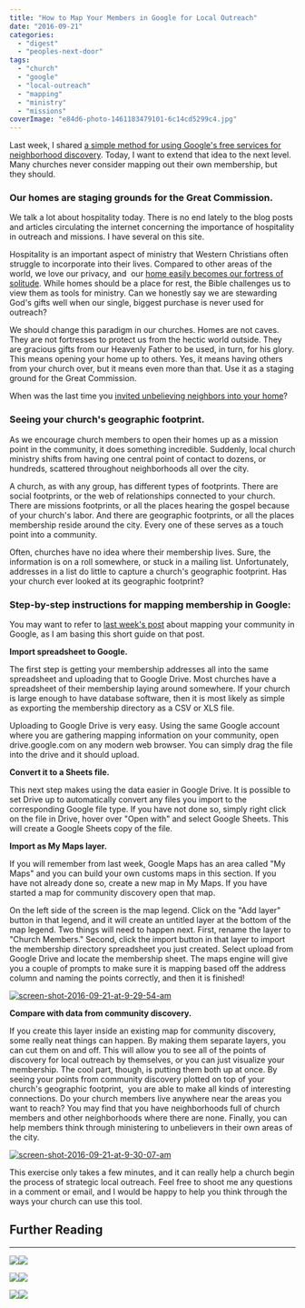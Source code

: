 ```yaml
---
title: "How to Map Your Members in Google for Local Outreach"
date: "2016-09-21"
categories: 
  - "digest"
  - "peoples-next-door"
tags: 
  - "church"
  - "google"
  - "local-outreach"
  - "mapping"
  - "ministry"
  - "missions"
coverImage: "e84d6-photo-1461183479101-6c14cd5299c4.jpg"
---
```


Last week, I shared [a simple method for using Google's free services for neighborhood discovery](http://blog.keelancook.com/2016/09/how-to-use-google-forms-sheets-maps-to-survey-your-community-for-free.html). Today, I want to extend that idea to the next level. Many churches never consider mapping out their own membership, but they should.

### **Our homes are staging grounds for the Great Commission.**

We talk a lot about hospitality today. There is no end lately to the blog posts and articles circulating the internet concerning the importance of hospitality in outreach and missions. I have several on this site.

Hospitality is an important aspect of ministry that Western Christians often struggle to incorporate into their lives. Compared to other areas of the world, we love our privacy, and  our [home easily becomes our fortress of solitude](http://blog.keelancook.com/2015/11/gospel-hospitality-the-sanctifying-effect-of-dinner-guests.html). While homes should be a place for rest, the Bible challenges us to view them as tools for ministry. Can we honestly say we are stewarding God's gifts well when our single, biggest purchase is never used for outreach?

We should change this paradigm in our churches. Homes are not caves. They are not fortresses to protect us from the hectic world outside. They are gracious gifts from our Heavenly Father to be used, in turn, for his glory. This means opening your home up to others. Yes, it means having others from your church over, but it means even more than that. Use it as a staging ground for the Great Commission.

When was the last time you [invited unbelieving neighbors into your home](http://blog.keelancook.com/2015/11/when-was-the-last-time-you-ate-with-an-unbeliever.html)?

### **Seeing your church's geographic footprint.**

As we encourage church members to open their homes up as a mission point in the community, it does something incredible. Suddenly, local church ministry shifts from having one central point of contact to dozens, or hundreds, scattered throughout neighborhoods all over the city.

A church, as with any group, has different types of footprints. There are social footprints, or the web of relationships connected to your church. There are missions footprints, or all the places hearing the gospel because of your church's labor. And there are geographic footprints, or all the places membership reside around the city. Every one of these serves as a touch point into a community.

Often, churches have no idea where their membership lives. Sure, the information is on a roll somewhere, or stuck in a mailing list. Unfortunately, addresses in a list do little to capture a church's geographic footprint. Has your church ever looked at its geographic footprint?

### **Step-by-step instructions for mapping membership in Google:**

You may want to refer to [last week's post](http://blog.keelancook.com/2016/09/how-to-use-google-forms-sheets-maps-to-survey-your-community-for-free.html) about mapping your community in Google, as I am basing this short guide on that post.

**Import spreadsheet to Google.**

The first step is getting your membership addresses all into the same spreadsheet and uploading that to Google Drive. Most churches have a spreadsheet of their membership laying around somewhere. If your church is large enough to have database software, then it is most likely as simple as exporting the membership directory as a CSV or XLS file.

Uploading to Google Drive is very easy. Using the same Google account where you are gathering mapping information on your community, open drive.google.com on any modern web browser. You can simply drag the file into the drive and it should upload.

**Convert it to a Sheets file.**

This next step makes using the data easier in Google Drive. It is possible to set Drive up to automatically convert any files you import to the corresponding Google file type. If you have not done so, simply right click on the file in Drive, hover over "Open with" and select Google Sheets. This will create a Google Sheets copy of the file.

**Import as My Maps layer.**

If you will remember from last week, Google Maps has an area called "My Maps" and you can build your own customs maps in this section. If you have not already done so, create a new map in My Maps. If you have started a map for community discovery open that map.

On the left side of the screen is the map legend. Click on the "Add layer" button in that legend, and it will create an untitled layer at the bottom of the map legend. Two things will need to happen next. First, rename the layer to "Church Members." Second, click the import button in that layer to import the membership directory spreadsheet you just created. Select upload from Google Drive and locate the membership sheet. The maps engine will give you a couple of prompts to make sure it is mapping based off the address column and naming the points correctly, and then it is finished!

[![screen-shot-2016-09-21-at-9-29-54-am](images/Screen-Shot-2016-09-21-at-9.29.54-AM-300x162.png)](https://keelancook.files.wordpress.com/2020/08/cbe3d-screen-shot-2016-09-21-at-9.29.54-am.png)

**Compare with data from community discovery.**

If you create this layer inside an existing map for community discovery, some really neat things can happen. By making them separate layers, you can cut them on and off. This will allow you to see all of the points of discovery for local outreach by themselves, or you can just visualize your membership. The cool part, though, is putting them both up at once. By seeing your points from community discovery plotted on top of your church's geographic footprint,  you are able to make all kinds of interesting connections. Do your church members live anywhere near the areas you want to reach? You may find that you have neighborhoods full of church members and other neighborhoods where there are none. Finally, you can help members think through ministering to unbelievers in their own areas of the city.

[![screen-shot-2016-09-21-at-9-30-07-am](images/Screen-Shot-2016-09-21-at-9.30.07-AM-1024x528.png)](https://keelancook.files.wordpress.com/2020/08/c309b-screen-shot-2016-09-21-at-9.30.07-am.png)

This exercise only takes a few minutes, and it can really help a church begin the process of strategic local outreach. Feel free to shoot me any questions in a comment or email, and I would be happy to help you think through the ways your church can use this tool.

## Further Reading

* * *

[![](//ws-na.amazon-adsystem.com/widgets/q?_encoding=UTF8&ASIN=0996184759&Format=_SL250_&ID=AsinImage&MarketPlace=US&ServiceVersion=20070822&WS=1&tag=keelancook-20&language=en_US)](https://www.amazon.com/Tradecraft-Church-Mission-Caleb-Crider/dp/0996184759?dchild=1&keywords=tradecraft&qid=1614976807&sr=8-1&linkCode=li3&tag=keelancook-20&linkId=f1d1096f4d4edd701f41ebf1d3743494&language=en_US&ref_=as_li_ss_il)![](https://ir-na.amazon-adsystem.com/e/ir?t=keelancook-20&language=en_US&l=li3&o=1&a=0996184759)

[![](//ws-na.amazon-adsystem.com/widgets/q?_encoding=UTF8&ASIN=1921441585&Format=_SL250_&ID=AsinImage&MarketPlace=US&ServiceVersion=20070822&WS=1&tag=keelancook-20&language=en_US)](https://www.amazon.com/Trellis-Vine-Ministry-Mind-Shift-Everything/dp/1921441585?crid=1R45WPLVLPMXZ&dchild=1&keywords=trellis+and+the+vine&qid=1614976888&sprefix=trellis+and+the+vine%2Caps%2C203&sr=8-1&linkCode=li3&tag=keelancook-20&linkId=38744ddc5680394a3c642806a481b3b7&language=en_US&ref_=as_li_ss_il)![](https://ir-na.amazon-adsystem.com/e/ir?t=keelancook-20&language=en_US&l=li3&o=1&a=1921441585)

[![](//ws-na.amazon-adsystem.com/widgets/q?_encoding=UTF8&ASIN=B001CDUQFI&Format=_SL250_&ID=AsinImage&MarketPlace=US&ServiceVersion=20070822&WS=1&tag=keelancook-20&language=en_US)](https://www.amazon.com/Healthy-Church-Member-Thabiti-Anyabwile-ebook/dp/B001CDUQFI?crid=1JK5GVY4VZB1S&dchild=1&keywords=what+is+a+healthy+church+member&qid=1614977017&sprefix=what+is+a+health%2Caps%2C227&sr=8-1&linkCode=li3&tag=keelancook-20&linkId=578a23e51579378363c228a1bfa5d0c6&language=en_US&ref_=as_li_ss_il)![](https://ir-na.amazon-adsystem.com/e/ir?t=keelancook-20&language=en_US&l=li3&o=1&a=B001CDUQFI)
